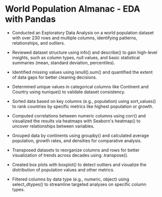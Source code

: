 # World Population Almanac - EDA with Pandas

- Conducted an Exploratory Data Analysis on a world population dataset with over 230 rows and multiple columns, identifying patterns, relationships, and outliers.

- Reviewed dataset structure using info() and describe() to gain high-level insights, such as column types, null values, and basic statistical summaries (mean, standard deviation, percentiles).

- Identified missing values using isnull().sum() and quantified the extent of data gaps for better cleaning decisions.

- Determined unique values in categorical columns like Continent and Country using nunique() to validate dataset consistency.

- Sorted data based on key columns (e.g., population) using sort_values() to rank countries by specific metrics like highest population or growth.

- Computed correlations between numeric columns using corr() and visualized the results via heatmaps with Seaborn's heatmap() to uncover relationships between variables.

- Grouped data by continents using groupby() and calculated average population, growth rates, and densities for comparative analysis.

- Transposed datasets to reorganize columns and rows for better visualization of trends across decades using .transpose().

- Created box plots with boxplot() to detect outliers and visualize the distribution of population values and other metrics.

- Filtered columns by data type (e.g., numeric, object) using select_dtypes() to streamline targeted analyses on specific column types.
